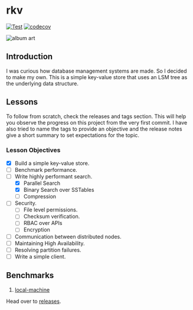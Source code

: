 # rkv

[![Test](https://github.com/ltbringer/rkv/actions/workflows/test.yml/badge.svg)](https://github.com/ltbringer/rkv/actions/workflows/test.yml)
[![codecov](https://codecov.io/gh/ltbringer/rkv/branch/main/graph/badge.svg?token=KMV5N5WM3G)](https://codecov.io/gh/ltbringer/rkv)

![album art](https://codecov.io/gh/ltbringer/rkv/branch/main/graphs/tree.svg?token=KMV5N5WM3G)

## Introduction

I was curious how database management systems are made. So I decided to make my own. This is a simple key-value store that uses an LSM tree as the underlying data structure.

## Lessons

To follow from scratch, check the releases and tags section. This will help you observe the progress on this project from the very first commit. I have also tried to name the tags to provide an objective and the release notes give a short summary to set expectations for the topic.

### Lesson Objectives 

- [x] Build a simple key-value store.
- [ ] Benchmark performance.
- [ ] Write highly performant search.
  - [x] Parallel Search
  - [x] Binary Search over SSTables
  - [ ] Compression
- [ ] Security.
  - [ ] File level permissions.
  - [ ] Checksum verification.
  - [ ] RBAC over APIs
  - [ ] Encryption
- [ ] Communication between distributed nodes.
- [ ] Maintaining High Availability.
- [ ] Resolving partition failures.
- [ ] Write a simple client.

## Benchmarks

1. [local-machine](https://htmlpreview.github.io/?https://github.com/ltbringer/rkv/blob/main/benchmarks/report/index.html)

Head over to [releases](https://github.com/ltbringer/rkv/releases).